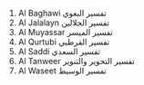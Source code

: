 1. Al Baghawi تفسير البغوي
2. Al Jalalayn تفسير الجلالين
3. Al Muyassar تفسير الميسر
4. Al Qurtubi تفسير القرطبي
5. Al Saddi تفسير السعدي
6. Al Tanweer تفسير التحوير والتنوير
7. Al Waseet تفسير الوسيط
